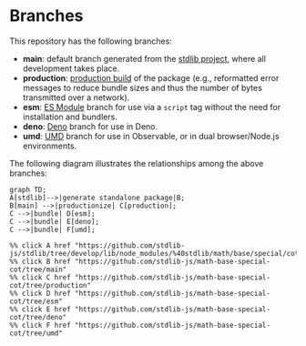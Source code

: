 <!--

@license Apache-2.0

Copyright (c) 2022 The Stdlib Authors.

Licensed under the Apache License, Version 2.0 (the "License");
you may not use this file except in compliance with the License.
You may obtain a copy of the License at

    http://www.apache.org/licenses/LICENSE-2.0

Unless required by applicable law or agreed to in writing, software
distributed under the License is distributed on an "AS IS" BASIS,
WITHOUT WARRANTIES OR CONDITIONS OF ANY KIND, either express or implied.
See the License for the specific language governing permissions and
limitations under the License.

-->

# Branches

This repository has the following branches:

-   **main**: default branch generated from the [stdlib project][stdlib-url], where all development takes place.
-   **production**: [production build][production-url] of the package (e.g., reformatted error messages to reduce bundle sizes and thus the number of bytes transmitted over a network).
-   **esm**: [ES Module][esm-url] branch for use via a `script` tag without the need for installation and bundlers.
-   **deno**: [Deno][deno-url] branch for use in Deno.
-   **umd**: [UMD][umd-url] branch for use in Observable, or in dual browser/Node.js environments.

The following diagram illustrates the relationships among the above branches:

```mermaid
graph TD;
A[stdlib]-->|generate standalone package|B;
B[main] -->|productionize| C[production];
C -->|bundle| D[esm];
C -->|bundle| E[deno];
C -->|bundle| F[umd];

%% click A href "https://github.com/stdlib-js/stdlib/tree/develop/lib/node_modules/%40stdlib/math/base/special/cot"
%% click B href "https://github.com/stdlib-js/math-base-special-cot/tree/main"
%% click C href "https://github.com/stdlib-js/math-base-special-cot/tree/production"
%% click D href "https://github.com/stdlib-js/math-base-special-cot/tree/esm"
%% click E href "https://github.com/stdlib-js/math-base-special-cot/tree/deno"
%% click F href "https://github.com/stdlib-js/math-base-special-cot/tree/umd"
```

[stdlib-url]: https://github.com/stdlib-js/stdlib/tree/develop/lib/node_modules/%40stdlib/math/base/special/cot
[production-url]: https://github.com/stdlib-js/math-base-special-cot/tree/production
[deno-url]: https://github.com/stdlib-js/math-base-special-cot/tree/deno
[umd-url]: https://github.com/stdlib-js/math-base-special-cot/tree/umd
[esm-url]: https://github.com/stdlib-js/math-base-special-cot/tree/esm